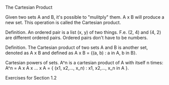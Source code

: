 The Cartesian Product

Given two sets A and B, it's possible to "mulitply" them. A x B will produce a new set. This operation is called the Cartesian product.

Definition. An ordered pair is a list (x, y) of two things.
F.e. (2, 4) and (4, 2) are different ordered pairs.
Ordered pairs don't have to be numbers.

Definition. The Cartesian product of two sets A and B is another set, denoted as A x B and defined as A x B = {(a, b) : a in A, b in B}.

Cartesian powers of sets.
A^n is a cartesian product of A with itself n times:
A^n = A x A x ... x A = { (x1, x2,..., x_n) : x1, x2,..., x_n in A }.

Exercises for Section 1.2
